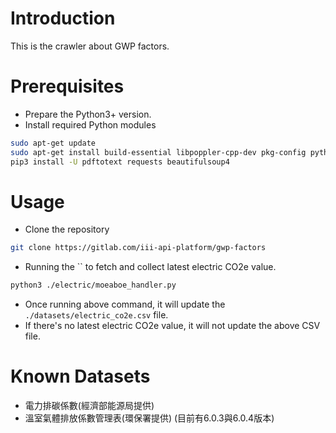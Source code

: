 # Introduction

This is the crawler about GWP factors.

# Prerequisites

- Prepare the Python3+ version.
- Install required Python modules

```Bash
sudo apt-get update
sudo apt-get install build-essential libpoppler-cpp-dev pkg-config python3-dev
pip3 install -U pdftotext requests beautifulsoup4
```

# Usage

- Clone the repository

```Bash
git clone https://gitlab.com/iii-api-platform/gwp-factors
```

- Running the `` to fetch and collect latest electric CO2e value.

```Bash
python3 ./electric/moeaboe_handler.py
```

- Once running above command, it will update the `./datasets/electric_co2e.csv` file.
- If there's no latest electric CO2e value, it will not update the above CSV file.

# Known Datasets

- 電力排碳係數(經濟部能源局提供)
- 溫室氣體排放係數管理表(環保署提供) (目前有6.0.3與6.0.4版本)
